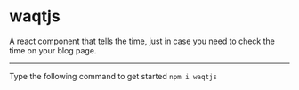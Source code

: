 # waqtjs

A react component that tells the time, just in case you need to check the time on your blog page.

-----------------------------------

Type the following command to get started
```npm i waqtjs```